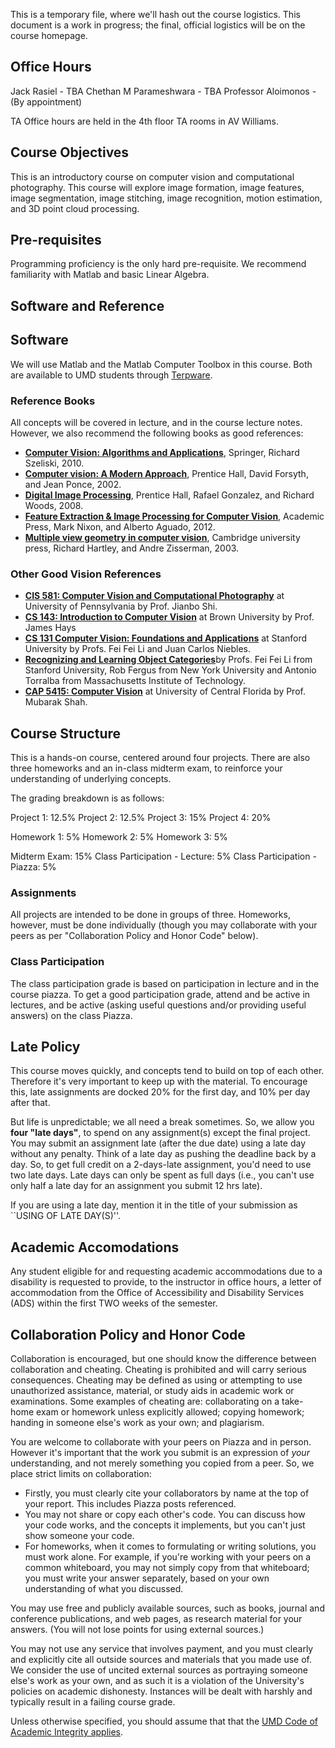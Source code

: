 This is a temporary file, where we'll hash out the course logistics.
This document is a work in progress; the final, official logistics will be on the course homepage.

## Office Hours
Jack Rasiel - TBA
Chethan M Parameshwara - TBA
Professor Aloimonos - (By appointment)

TA Office hours are held in the 4th floor TA rooms in AV Williams.

## Course Objectives

This is an introductory course on computer vision and computational photography. This course will explore image formation, image features, image segmentation, image stitching, image recognition, motion estimation, and 3D point cloud processing. 

## Pre-requisites
Programming proficiency is the only hard pre-requisite.  We recommend familiarity with Matlab and
basic Linear Algebra.

## Software and Reference

## Software
We will use Matlab and the Matlab Computer Toolbox in this course.  Both are available to UMD students
through <a href="https://terpware.umd.edu/">Terpware</a>.

### Reference Books
All concepts will be covered in lecture, and in the course lecture notes.  However, we also
recommend the following books as good references:

<ul>
	<li><b><a href="http://szeliski.org/Book/drafts/SzeliskiBook_20100903_draft.pdf">Computer Vision: Algorithms and Applications</a></b>, Springer, Richard Szeliski, 2010.</li>
	<li><b><a href="http://cmuems.com/excap/readings/forsyth-ponce-computer-vision-a-modern-approach.pdf">Computer vision: A Modern Approach</a></b>, Prentice Hall, David Forsyth, and Jean Ponce,  2002.</li>
	<li><b><a href="http://folk.uio.no/ainard/Folder2/Digital%20Image%20Processing%203rd%20ed.%20-%20R.%20Gonzalez,%20R.%20Woods.pdf">Digital Image Processing</a></b>, Prentice Hall, Rafael Gonzalez, and Richard Woods, 2008.</li>
	<li><b><a href="http://store.elsevier.com/Feature-Extraction-and-Image-Processing-for-Computer-Vision/Mark-Nixon/isbn-9780123965493/">Feature Extraction &amp; Image Processing for Computer Vision</a></b>, Academic Press, Mark Nixon, and Alberto Aguado, 2012.</li>
	<li><b><a href="http://www.robots.ox.ac.uk/~vgg/hzbook/"> Multiple view geometry in computer vision</a></b>, Cambridge university press, Richard Hartley, and Andre Zisserman, 2003.</li>
</ul>


### Other Good Vision References
<ul>
	<li><b><a href="http://www.seas.upenn.edu/~cis581/">CIS 581: Computer Vision and Computational Photography</a></b> at University of Pennsylvania by Prof. Jianbo Shi.</li>
	<li><b><a href="http://cs.brown.edu/courses/cs143/">CS 143: Introduction to Computer Vision</a></b> at Brown University by Prof. James Hays</li>
	<li><b><a href="http://vision.stanford.edu/teaching/cs131_fall1516/index.html">CS 131 Computer Vision: Foundations and Applications</a></b> at Stanford University by Profs. Fei Fei Li and Juan Carlos Niebles.</li>
	<li><b><a href="http://people.csail.mit.edu/torralba/shortCourseRLOC/">Recognizing and Learning Object Categories</a></b>by Profs. Fei Fei Li from Stanford University, Rob Fergus from New York University and Antonio Torralba from Massachusetts Institute of Technology.</li>
	<li><b><a href="http://crcv.ucf.edu/courses/CAP5415/Fall2014/index.php"> CAP 5415: Computer Vision</a></b> at University of Central Florida by Prof. Mubarak Shah.</li>
</ul>

## Course Structure

This is a hands-on course, centered around four projects.  There are also three homeworks and an
in-class midterm exam, to reinforce your understanding of 
underlying concepts.

The grading breakdown is as follows:

Project 1: 12.5%
Project 2: 12.5%
Project 3: 15%
Project 4: 20%

Homework 1: 5%
Homework 2: 5%
Homework 3: 5%

Midterm Exam: 15%
Class Participation - Lecture: 5%
Class Participation - Piazza:  5%

### Assignments  
All projects are intended to be done in groups of three.  Homeworks, however, must be done
individually (though you may collaborate with your peers as per "Collaboration Policy and Honor
Code" below). 

### Class Participation
The class participation grade is based on participation in lecture and in the course piazza.  To get
a good participation grade, attend and be active in lectures, and be active (asking useful questions
and/or providing useful answers) on the class Piazza.

## Late Policy
This course moves quickly, and concepts tend to build on top of each other.  Therefore it's very important to keep up with the material.  To encourage this, late assignments are docked 20% for the first day, and 10% per day after that.

But life is unpredictable; we all need a break sometimes.  So, we allow you <b>four "late days"</b>, to spend on any assignment(s) except the final project.  You may submit an assignment late (after the due date) using a late day without any penalty.  Think of a late day as pushing the deadline back by a day.  So, to get full credit on a 2-days-late assignment, you'd need to use two late days.  Late days can only be spent as full days (i.e., you can't use only half a late day for an assignment you submit 12 hrs late).

If you are using a late day, mention it in the title of your submission as ``USING <number> OF LATE DAY(S)''. 

## Academic Accomodations

Any student eligible for and requesting academic accommodations due to a disability is requested to provide, to the instructor in office hours, a letter of accommodation from the Office of Accessibility and Disability Services (ADS) within the first TWO weeks of the semester. 

## Collaboration Policy and Honor Code

Collaboration is encouraged, but one should know the difference between collaboration and cheating. Cheating is prohibited and will carry serious consequences. Cheating may be defined as using or attempting to use unauthorized assistance, material, or study aids in academic work or examinations. Some examples of cheating are: collaborating on a take-home exam or homework unless explicitly allowed; copying homework; handing in someone else's work as your own; and plagiarism. 

You are welcome to collaborate with your peers on Piazza and in person. However it's important that the work you submit is an expression of *your* understanding, and not merely something you copied from a peer.  So, we place strict limits on collaboration:
- Firstly, you must clearly cite your collaborators by name at the top of your report.  This includes Piazza posts referenced.
- You may not share or copy each other's code.  You can discuss how your code works, and the concepts it implements, but you can't just show someone your code.
- For homeworks, when it comes to formulating or writing solutions, you must work alone.  For example, if you're working with your peers on a common whiteboard, you may not simply copy from that whiteboard; you must write your answer separately, based on your own understanding of what you discussed.   

You may use free and publicly available sources, such as books, journal and conference publications, and web pages, as research material for your answers. (You will not lose points for using external sources.)

You may not use any service that involves payment, and you must clearly and explicitly cite all outside sources and materials that you made use of. We consider the use of uncited external sources as portraying someone else's work as your own, and as such it is a violation of the University's policies on academic dishonesty. Instances will be dealt with harshly and typically result in a failing course grade.

Unless otherwise specified, you should assume that that the <a href="http://www.president.umd.edu/policies/iii100a.html">UMD Code of Academic Integrity applies</a>.


